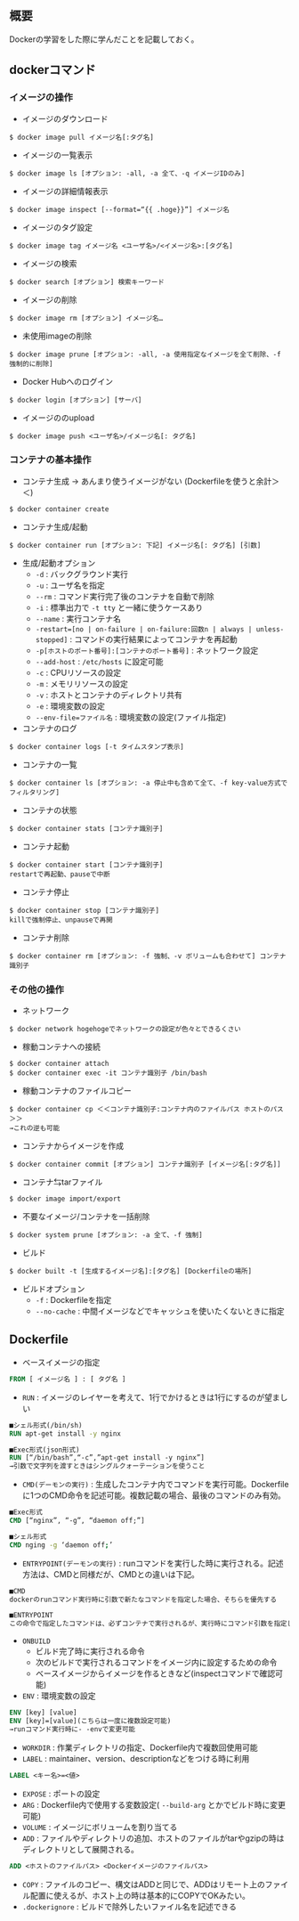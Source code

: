 ## 概要
Dockerの学習をした際に学んだことを記載しておく。

## dockerコマンド
### イメージの操作
* イメージのダウンロード
```shell
$ docker image pull イメージ名[:タグ名]
```
* イメージの一覧表示
```shell
$ docker image ls [オプション: -all, -a 全て、-q イメージIDのみ]
```
* イメージの詳細情報表示
```shell
$ docker image inspect [--format=“{{ .hoge}}”] イメージ名
```
* イメージのタグ設定
```shell
$ docker image tag イメージ名 <ユーザ名>/<イメージ名>:[タグ名]
```
* イメージの検索
```
$ docker search [オプション] 検索キーワード
```
* イメージの削除
```shell
$ docker image rm [オプション] イメージ名…
```
* 未使用imageの削除
```shell
$ docker image prune [オプション: -all, -a 使用指定なイメージを全て削除、-f 強制的に削除]
```
* Docker Hubへのログイン
```shell
$ docker login [オプション] [サーバ]
```
* イメージののupload
```shell
$ docker image push <ユーザ名>/イメージ名[: タグ名]
```

### コンテナの基本操作
* コンテナ生成 → あんまり使うイメージがない (Dockerfileを使うと余計＞＜)
```shell
$ docker container create
```
* コンテナ生成/起動
```shell
$ docker container run [オプション: 下記] イメージ名[: タグ名] [引数]
```
* 生成/起動オプション
  * `-d` : バックグラウンド実行
  * `-u` : ユーザ名を指定
  * `--rm` : コマンド実行完了後のコンテナを自動で削除
  * `-i` : 標準出力で `-t tty` と一緒に使うケースあり
  * `--name` : 実行コンテナ名
  * `-restart=[no | on-failure | on-failure:回数n | always | unless-stopped]` : コマンドの実行結果によってコンテナを再起動
  * `-p[ホストのポート番号]:[コンテナのポート番号]` : ネットワーク設定
  * `--add-host` : `/etc/hosts` に設定可能
  * `-c` : CPUリソースの設定
  * `-m` : メモリリソースの設定
  * `-v` : ホストとコンテナのディレクトリ共有
  * `-e` : 環境変数の設定
  * `--env-file=ファイル名` : 環境変数の設定(ファイル指定)
* コンテナのログ
```shell
$ docker container logs [-t タイムスタンプ表示]
```
* コンテナの一覧
```shell
$ docker container ls [オプション: -a 停止中も含めて全て、-f key-value方式でフィルタリング]
```
* コンテナの状態
```shell
$ docker container stats [コンテナ識別子]
```
* コンテナ起動
```shell
$ docker container start [コンテナ識別子]
restartで再起動、pauseで中断
```
* コンテナ停止
```shell
$ docker container stop [コンテナ識別子]
killで強制停止、unpauseで再開
```
* コンテナ削除
```shell
$ docker container rm [オプション: -f 強制、-v ボリュームも合わせて] コンテナ識別子
```

### その他の操作
* ネットワーク
```shell
$ docker network hogehogeでネットワークの設定が色々とできるくさい
```
* 稼動コンテナへの接続
```shell
$ docker container attach
$ docker container exec -it コンテナ識別子 /bin/bash
```
* 稼動コンテナのファイルコピー
```shell
$ docker container cp ＜＜コンテナ識別子:コンテナ内のファイルパス ホストのパス＞＞
→これの逆も可能
```
* コンテナからイメージを作成
```shell
$ docker container commit [オプション] コンテナ識別子 [イメージ名[:タグ名]]
```
* コンテナ⇆tarファイル
```shell
$ docker image import/export
```
* 不要なイメージ/コンテナを一括削除
```shell
$ docker system prune [オプション: -a 全て、-f 強制]
```
* ビルド
```shell
$ docker built -t [生成するイメージ名]:[タグ名] [Dockerfileの場所]
```
* ビルドオプション
  * `-f` : Dockerfileを指定
  * `--no-cache` : 中間イメージなどでキャッシュを使いたくないときに指定

## Dockerfile
* ベースイメージの指定
```Dockerfile
FROM [ イメージ名 ] : [ タグ名 ]
```
* `RUN` : イメージのレイヤーを考えて、1行でかけるときは1行にするのが望ましい
```Dockerfile
■シェル形式(/bin/sh)
RUN apt-get install -y nginx

■Exec形式(json形式)
RUN [“/bin/bash”,“-c”,”apt-get install -y nginx”]
→引数で文字列を渡すときはシングルクォーテーションを使うこと
```
* `CMD(デーモンの実行)` : 生成したコンテナ内でコマンドを実行可能。Dockerfileに1つのCMD命令を記述可能。複数記載の場合、最後のコマンドのみ有効。
```Dockerfile
■Exec形式
CMD [“nginx”, “-g”, “daemon off;”]

■シェル形式
CMD nging -g ‘daemon off;’
```
* `ENTRYPOINT(デーモンの実行)` : runコマンドを実行した時に実行される。記述方法は、CMDと同様だが、CMDとの違いは下記。
```Dockerfile
■CMD
dockerのrunコマンド実行時に引数で新たなコマンドを指定した場合、そちらを優先する

■ENTRYPOINT
この命令で指定したコマンドは、必ずコンテナで実行されるが、実行時にコマンド引数を指定したいときは、CMD命令と組み合わせて利用
```
* `ONBUILD`
  * ビルド完了時に実行される命令
  * 次のビルドで実行されるコマンドをイメージ内に設定するための命令
  * ベースイメージからイメージを作るときなど(inspectコマンドで確認可能)
* `ENV` : 環境変数の設定
```Dockerfile
ENV [key] [value]
ENV [key]=[value](こちらは一度に複数設定可能)
→runコマンド実行時に- -envで変更可能
```
* `WORKDIR` : 作業ディレクトリの指定、Dockerfile内で複数回使用可能
* `LABEL` : maintainer、version、descriptionなどをつける時に利用
```Dockerfile
LABEL <キー名>=<値>
```
* `EXPOSE` : ポートの設定
* `ARG` : Dockerfile内で使用する変数設定( `--build-arg` とかでビルド時に変更可能)
* `VOLUME` : イメージにボリュームを割り当てる
* `ADD` : ファイルやディレクトリの追加、ホストのファイルがtarやgzipの時はディレクトリとして展開される。
```Dockerfile
ADD <ホストのファイルパス> <Dockerイメージのファイルパス>
```
* `COPY` : ファイルのコピー、構文はADDと同じで、ADDはリモート上のファイル配置に使えるが、ホスト上の時は基本的にCOPYでOKみたい。
* `.dockerignore` : ビルドで除外したいファイル名を記述できる
